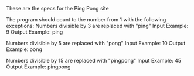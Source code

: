 These are the specs for the Ping Pong site

The program should count to the number from 1 with the following exceptions:
Numbers divisible by 3 are replaced with "ping"
Input Example: 9
Output Example: ping

Numbers divisible by 5 are replaced with "pong"
Input Example: 10
Output Example: pong

Numbers divisible by 15 are replaced with "pingpong"
Input Example: 45
Output Example: pingpong
